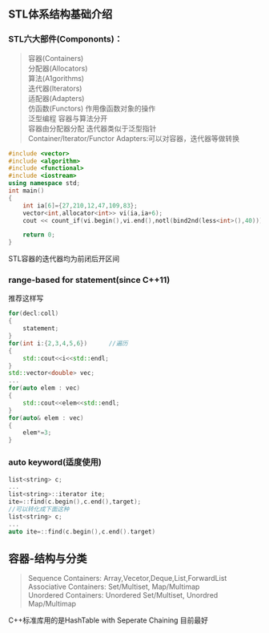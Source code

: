 ## STL体系结构基础介绍
### STL六大部件(Compononts)：
> 容器(Containers)  
> 分配器(Allocators)  
> 算法(A1gorithms)  
> 迭代器(Iterators)  
> 适配器(Adapters)  
> 仿函数(Functors) 作用像函数对象的操作  
泛型编程 容器与算法分开  
容器由分配器分配 迭代器类似于泛型指针  
Container/Iterator/Functor Adapters:可以对容器，迭代器等做转换

```cpp
#include <vector>
#include <algorithm>
#include <functional>
#include <iostream>
using namespace std;
int main()
{
    int ia[6]={27,210,12,47,109,83};
    vector<int,allocator<int>> vi(ia,ia+6);
    cout << count_if(vi.begin(),vi.end(),notl(bind2nd(less<int>(),40))); //计算出范围内符合这个条件的东西有几个

    return 0;
}
```

STL容器的迭代器均为前闭后开区间

### range-based for statement(since C++11)
推荐这样写
```cpp
for(decl:coll)
{
    statement;
}
for(int i:{2,3,4,5,6})      //遍历
{
    std::cout<<i<<std::endl;
}
std::vector<double> vec;
...
for(auto elem : vec)
{
    std::cout<<elem<<std::endl;
}
for(auto& elem : vec)
{
    elem*=3;
}
```
### auto keyword(适度使用)
```cpp
list<string> c;
...
list<string>::iterator ite;
ite=::find(c.begin(),c.end(),target);
//可以转化成下面这种
list<string> c;
...
auto ite=::find(c.begin(),c.end().target)
```
## 容器-结构与分类
> Sequence Containers: Array,Vecetor,Deque,List,ForwardList  
> Associative Containers: Set/Multiset, Map/Multimap  
> Unordered Containers: Unordered Set/Multiset, Unordred Map/Multimap  

C++标准库用的是HashTable with Seperate Chaining 目前最好